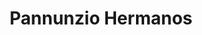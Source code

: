 ---
title: "Pannunzio Hermanos"
url: /ciudad-autonoma-de-buenos-aires/pannunzio-hermanos/
shop: reparación de automóviles
---